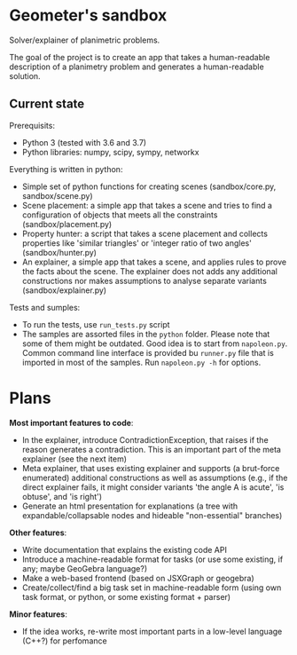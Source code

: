 Geometer's sandbox
==================

Solver/explainer of planimetric problems.

The goal of the project is to create an app that takes a human-readable description of a planimetry problem and generates a human-readable solution.

## Current state

Prerequisits:

* Python 3 (tested with 3.6 and 3.7)
* Python libraries: numpy, scipy, sympy, networkx

Everything is written in python:

* Simple set of python functions for creating scenes (sandbox/core.py, sandbox/scene.py)
* Scene placement: a simple app that takes a scene and tries to find a configuration of objects that meets all the constraints (sandbox/placement.py)
* Property hunter: a script that takes a scene placement and collects properties like 'similar triangles' or 'integer ratio of two angles' (sandbox/hunter.py)
* An explainer, a simple app that takes a scene, and applies rules to prove the facts about the scene. The explainer does not adds any additional constructions nor makes assumptions to analyse separate variants (sandbox/explainer.py)

Tests and sumples:

* To run the tests, use `run_tests.py` script
* The samples are assorted files in the `python` folder. Please note that some of them might be outdated. Good idea is to start from `napoleon.py`. Common command line interface is provided bu `runner.py` file that is imported in most of the samples. Run `napoleon.py -h` for options.

# Plans

**Most important features to code**:

* In the explainer, introduce ContradictionException, that raises if the reason generates a contradiction. This is an important part of the meta explainer (see the next item)
* Meta explainer, that uses existing explainer and supports (a brut-force enumerated) additional constructions as well as assumptions (e.g., if the direct explainer fails, it might consider variants 'the angle A is acute', 'is obtuse', and 'is right')
* Generate an html presentation for explanations (a tree with expandable/collapsable nodes and hideable "non-essential" branches)

**Other features**:

* Write documentation that explains the existing code API
* Introduce a machine-readable format for tasks (or use some existing, if any; maybe GeoGebra language?)
* Make a web-based frontend (based on JSXGraph or geogebra)
* Create/collect/find a big task set in machine-readable form (using own task format, or python, or some existing format + parser)

**Minor features**:

* If the idea works, re-write most important parts in a low-level language (C++?) for perfomance
